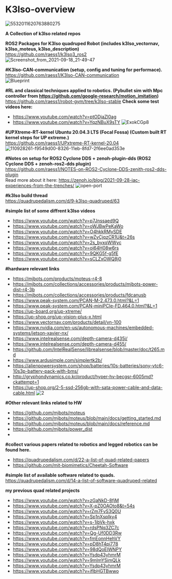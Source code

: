 # K3lso-overview
![5532011620763880275](https://user-images.githubusercontent.com/6362413/149921709-88342ef8-40f2-49f9-82f8-78b4638418d9.jpg)


**A Collection of k3lso related repos**

**ROS2 Packages for K3lso quadruped Robot (includes k3lso_vectornav, k3lso_moteus, k3lso_description)**  
https://github.com/raess1/k3lso3_ros2  
![Screenshot_from_2021-09-18_21-49-47](https://user-images.githubusercontent.com/6362413/149921513-8f3acdfe-d6e1-4da2-afb0-4426f42a335b.png)


**#K3lso-CAN-communication (setup, config and tuning for performace).**    
https://github.com/raess1/K3lso-CAN-communication  
![Blueprint](https://user-images.githubusercontent.com/6362413/129439633-dfff9340-0734-4948-9a9c-f96ab7d19157.png)

**#RL and classical techniques applied to robotics.  (Pybullet sim with Mpc controller from https://github.com/google-research/motion_imitation)**  
https://github.com/raess1/robot-gym/tree/k3lso-stable 
**Check some test videos here:**  
- https://www.youtube.com/watch?v=ptODjaZl0ag
- https://www.youtube.com/watch?v=YqzNBuX9sTY
![ExokCGp8](https://user-images.githubusercontent.com/6362413/149921249-ac3e29ba-b421-41f7-bad2-0ad3db64ddd1.jpeg)



**#UPXtreme-RT-kernel Ubuntu 20.04.3 LTS (Focal Fossa) (Custom built RT kernel steps for UP extreme.)**  
https://github.com/raess1/UPxtreme-RT-kernel-20.04
![110928261-f9549d00-8326-11eb-8fd7-2f6ee0ad353e](https://user-images.githubusercontent.com/6362413/149921911-341bf2de-3a74-45fb-9529-e2e67b079fde.png)


**#Notes on setup for ROS2 Cyclone DDS + zenoh-plugin-dds (ROS2 Cyclone DDS + zenoh-ros2-dds plugin)**    
https://github.com/raess1/NOTES-on-ROS2-Cyclone-DDS-zenith-ros2-dds-plugin  
Read more about it here: https://zenoh.io/blog/2021-09-28-iac-experiences-from-the-trenches/
![open-port](https://user-images.githubusercontent.com/6362413/149922122-226ac50c-e758-4024-bd64-1f55bfa8e74d.png)



**#k3lso build thread**  
https://quadrupedalism.com/d/9-k3lso-quadruped/63

**#simple list of some diffrent k3lso videos**
- https://www.youtube.com/watch?v=p7Jnssaed9Q
- https://www.youtube.com/watch?v=oWJBwPeKaWo
- https://www.youtube.com/watch?v=O4hkkRMySDE
- https://www.youtube.com/watch?v=wZvCjqzCR1U&t=26s
- https://www.youtube.com/watch?v=2s_byxqWWyc
- https://www.youtube.com/watch?v=oj64H08w6rs
- https://www.youtube.com/watch?v=9QKG5f-g5fE
- https://www.youtube.com/watch?v=sCLZxOWQ8j0





**#hardware relevant links**   
- https://mjbots.com/products/moteus-r4-8
- https://mjbots.com/collections/accessories/products/mjbots-power-dist-r4-3b
- https://mjbots.com/collections/accessories/products/fdcanusb
- https://www.peak-system.com/PCAN-M-2.473.0.html?&L=1
- https://www.peak-system.com/PCAN-miniPCIe-FD.464.0.html?&L=1
- https://up-board.org/up-xtreme/
- https://up-shop.org/up-vision-plus-x.html
- https://www.vectornav.com/products/detail/vn-100
- https://www.nvidia.com/en-us/autonomous-machines/embedded-systems/jetson-xavier-nx/
- https://www.intelrealsense.com/depth-camera-d435i/
- https://www.intelrealsense.com/depth-camera-d455/
- https://github.com/IntelRealSense/librealsense/blob/master/doc/t265.md
- https://www.ardusimple.com/simplertk2b/
- https://alienpowersystem.com/shop/batteries/10s-batteries/sony-vtc6-10s3p-battery-pack-with-bms/
- http://gryphondynamics.co.kr/product/hyper-hv-becgsr-6005md?ckattempt=1
- https://up-shop.org/2-5-ssd-256gb-with-sata-power-cable-and-data-cable.html
![2](https://user-images.githubusercontent.com/6362413/149921602-7e16bff3-0ddd-4a06-82d8-c6cd77bd8662.png)

**#Other relevant links related to HW**   
- https://github.com/mjbots/moteus
- https://github.com/mjbots/moteus/blob/main/docs/getting_started.md
- https://github.com/mjbots/moteus/blob/main/docs/reference.md
- https://github.com/mjbots/power_dist
- 





**#collect various papers related to robotics and legged robotics can be found here.**    
- https://quadrupedalism.com/d/22-a-list-of-quad-related-papers  
- https://github.com/mit-biomimetics/Cheetah-Software

**#simple list of available software related to quads.**    
https://quadrupedalism.com/d/14-a-list-of-software-quadruped-related


**my previous quad related projects**
- https://www.youtube.com/watch?v=zGaNkD-8fjM
- https://www.youtube.com/watch?v=X-pZ0OAOto8&t=54s
- https://www.youtube.com/watch?v=rZm7FvS3Q0U
- https://www.youtube.com/watch?v=Sp1nXspIky4
- https://www.youtube.com/watch?v=s-1ibVk-hxk
- https://www.youtube.com/watch?v=rdsPNq3ZC7c
- https://www.youtube.com/watch?v=Qg-Uf0DD3Rw
- https://www.youtube.com/watch?v=fmEonnHehVY
- https://www.youtube.com/watch?v=pD8hT4pi778
- https://www.youtube.com/watch?v=98dQoElWNPY
- https://www.youtube.com/watch?v=Ysdp43yhmrM
- https://www.youtube.com/watch?v=9mlmYSimQLk
- https://www.youtube.com/watch?v=Ysdp43yhmrM
- https://www.youtube.com/watch?v=iflbHGTBwwo 







